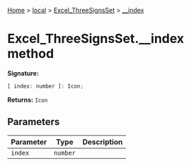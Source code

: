 [Home](./index) &gt; [local](local.md) &gt; [Excel\_ThreeSignsSet](local.excel_threesignsset.md) &gt; [\_\_index](local.excel_threesignsset.__index.md)

# Excel\_ThreeSignsSet.\_\_index method


**Signature:**
```javascript
[ index: number ]: Icon;
```
**Returns:** `Icon`

## Parameters

|  Parameter | Type | Description |
|  --- | --- | --- |
|  `index` | `number` |  |

